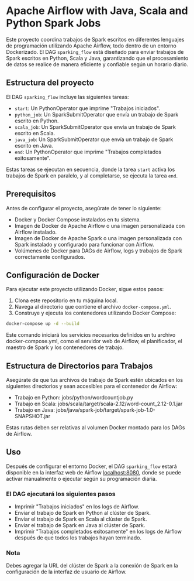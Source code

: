 # Apache Airflow  with Java, Scala and Python Spark Jobs

Este proyecto coordina trabajos de Spark escritos en diferentes lenguajes de programación utilizando Apache Airflow, todo dentro de un entorno Dockerizado. El DAG `sparking_flow` está diseñado para enviar trabajos de Spark escritos en Python, Scala y Java, garantizando que el procesamiento de datos se realice de manera eficiente y confiable según un horario diario.

## Estructura del proyecto

El DAG `sparking_flow` incluye las siguientes tareas:

- `start`: Un PythonOperator que imprime "Trabajos iniciados".
- `python_job`: Un SparkSubmitOperator que envía un trabajo de Spark escrito en Python.
- `scala_job`: Un SparkSubmitOperator que envía un trabajo de Spark escrito en Scala.
- `java_job`: Un SparkSubmitOperator que envía un trabajo de Spark escrito en Java.
- `end`: Un PythonOperator que imprime "Trabajos completados exitosamente".

Estas tareas se ejecutan en secuencia, donde la tarea `start` activa los trabajos de Spark en paralelo, y al completarse, se ejecuta la tarea `end`.

## Prerequisitos

Antes de configurar el proyecto, asegúrate de tener lo siguiente:

- Docker y Docker Compose instalados en tu sistema.
- Imagen de Docker de Apache Airflow o una imagen personalizada con Airflow instalado.
- Imagen de Docker de Apache Spark o una imagen personalizada con Spark instalado y configurado para funcionar con Airflow.
- Volúmenes de Docker para DAGs de Airflow, logs y trabajos de Spark correctamente configurados.

## Configuración de Docker

Para ejecutar este proyecto utilizando Docker, sigue estos pasos:

1. Clona este repositorio en tu máquina local.
2. Navega al directorio que contiene el archivo `docker-compose.yml`.
3. Construye y ejecuta los contenedores utilizando Docker Compose:

```bash
docker-compose up -d --build
```

Este comando iniciará los servicios necesarios definidos en tu archivo docker-compose.yml, como el servidor web de Airflow, el planificador, el maestro de Spark y los contenedores de trabajo.

## Estructura de Directorios para Trabajos

Asegúrate de que tus archivos de trabajo de Spark estén ubicados en los siguientes directorios y sean accesibles para el contenedor de Airflow:

- Trabajo en Python: jobs/python/wordcountjob.py
- Trabajo en Scala: jobs/scala/target/scala-2.12/word-count_2.12-0.1.jar
- Trabajo en Java: jobs/java/spark-job/target/spark-job-1.0-SNAPSHOT.jar

Estas rutas deben ser relativas al volumen Docker montado para los DAGs de Airflow.

## Uso

Después de configurar el entorno Docker, el DAG `sparking_flow` estará disponible en la interfaz web de Airflow [localhost:8080](localhost:8080), donde se puede activar manualmente o ejecutar según su programación diaria.

### El DAG ejecutará los siguientes pasos

- Imprimir "Trabajos iniciados" en los logs de Airflow.
- Enviar el trabajo de Spark en Python al clúster de Spark.
- Enviar el trabajo de Spark en Scala al clúster de Spark.
- Enviar el trabajo de Spark en Java al clúster de Spark.
- Imprimir "Trabajos completados exitosamente" en los logs de Airflow después de que todos los trabajos hayan terminado.

### Nota

Debes agregar la URL del clúster de Spark a la conexión de Spark en la configuración de la interfaz de usuario de Airflow.

